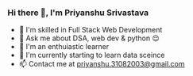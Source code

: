 ### Hi there 👋, I'm Priyanshu Srivastava
- 🌱 I'm skilled in Full Stack Web Development
- 💬 Ask me about DSA, web dev & python 😌
- 🔭 I'm an enthuiastic learner
- 🤔 I'm currently starting to learn data sceince
- 📫 Contact me at priyanshu.31082003@gmail.com

<!--
**priyanshu31/priyanshu31** is a ✨ _special_ ✨ repository because its `README.md` (this file) appears on your GitHub profile.

Here are some ideas to get you started:

- 🔭 I’m currently working on ...
- 🌱 I’m currently learning ...
- 👯 I’m looking to collaborate on ...
- 🤔 I’m looking for help with ...
- 💬 Ask me about ...
- 📫 How to reach me: ...
- 😄 Pronouns: ...
- ⚡ Fun fact: ...
-->
